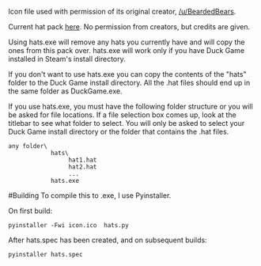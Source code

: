 Icon file used with permission of its original creator, [/u/BeardedBears](https://www.reddit.com/user/BeardedBears).

Current hat pack [here](https://drive.google.com/file/d/0B36t-wx7lxZAOE9hQnFCM2NhZFU). No permission from creators, but credits are given.

Using hats.exe will remove any hats you currently have and will copy the ones from this pack over.
hats.exe will work only if you have Duck Game installed in Steam's install directory.

If you don't want to use hats.exe you can copy the contents of the "hats" folder to the
Duck Game install directory. All the .hat files should end up in the same folder as DuckGame.exe.

If you use hats.exe, you must have the following folder structure or you will be asked for file locations.
If a file selection box comes up, look at the titlebar to see what folder to select.
You will only be asked to select your Duck Game install directory or the folder that contains the .hat files.

    any folder\
                hats\
                     hat1.hat
                     hat2.hat
                     ...
                hats.exe

#Building
To compile this to .exe, I use Pyinstaller.

On first build:

    pyinstaller -Fwi icon.ico  hats.py

After hats.spec has been created, and on subsequent builds:

    pyinstaller hats.spec
